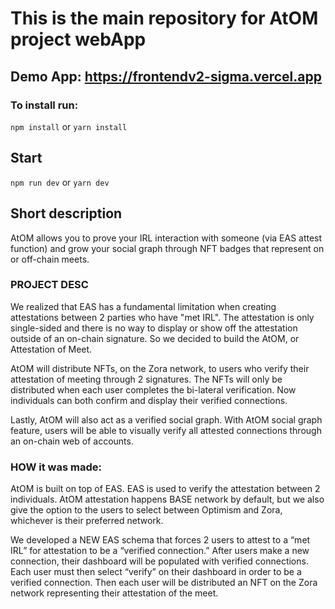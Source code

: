 # This is the main repository for AtOM project webApp 

## Demo App: https://frontendv2-sigma.vercel.app


### To install run: 
```npm install```
or
```yarn install```


## Start
```npm run dev```
or
```yarn dev```

## Short description

AtOM allows you to prove your IRL interaction with someone (via EAS attest function) and grow your social graph through NFT badges that represent on or off-chain meets.


### PROJECT DESC
We realized that EAS has a fundamental limitation when creating attestations between 2 parties who have "met IRL". The attestation is only single-sided and there is no way to display or show off the attestation outside of an on-chain signature. So we decided to build the AtOM, or Attestation of Meet. 

AtOM will distribute NFTs, on the Zora network, to users who verify their attestation of meeting through 2 signatures. The NFTs will only be distributed when each user completes the bi-lateral verification. Now individuals can both confirm and display their verified connections. 

Lastly, AtOM will also act as a verified social graph. With AtOM social graph feature, users will be able to visually verify all attested connections through an on-chain web of accounts. 



### HOW it was made:
AtOM is built on top of EAS.  EAS is used to verify the attestation between 2 individuals. AtOM attestation happens BASE network by default, but we also give the option to the users to select between Optimism and Zora, whichever is their preferred network. 

We developed a NEW EAS schema that forces 2 users to attest to a “met IRL” for attestation to be a “verified connection.” After users make a new connection, their dashboard will be populated with verified connections. Each user must then select “verify” on their dashboard in order to be a verified connection. Then each user will be distributed an NFT on the Zora network representing their attestation of the meet.




